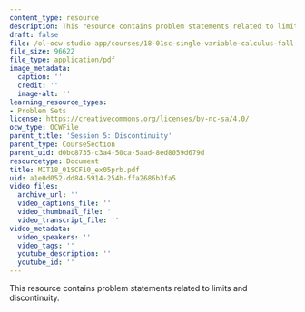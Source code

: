 ```yaml
---
content_type: resource
description: This resource contains problem statements related to limits and discontinuity.
draft: false
file: /ol-ocw-studio-app/courses/18-01sc-single-variable-calculus-fall-2010/a1e0d052dd845914254bffa2686b3fa5_MIT18_01SCF10_ex05prb.pdf
file_size: 96622
file_type: application/pdf
image_metadata:
  caption: ''
  credit: ''
  image-alt: ''
learning_resource_types:
- Problem Sets
license: https://creativecommons.org/licenses/by-nc-sa/4.0/
ocw_type: OCWFile
parent_title: 'Session 5: Discontinuity'
parent_type: CourseSection
parent_uid: d0bc8735-c3a4-50ca-5aad-8ed8059d679d
resourcetype: Document
title: MIT18_01SCF10_ex05prb.pdf
uid: a1e0d052-dd84-5914-254b-ffa2686b3fa5
video_files:
  archive_url: ''
  video_captions_file: ''
  video_thumbnail_file: ''
  video_transcript_file: ''
video_metadata:
  video_speakers: ''
  video_tags: ''
  youtube_description: ''
  youtube_id: ''
---
```

This resource contains problem statements related to limits and discontinuity.